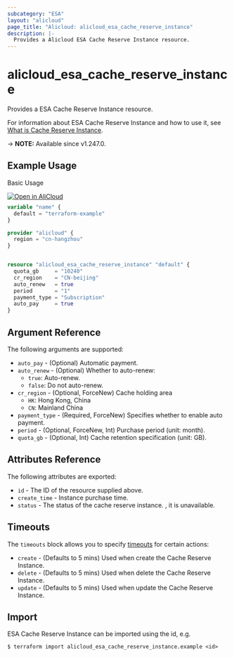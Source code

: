 ```yaml
---
subcategory: "ESA"
layout: "alicloud"
page_title: "Alicloud: alicloud_esa_cache_reserve_instance"
description: |-
  Provides a Alicloud ESA Cache Reserve Instance resource.
---
```


# alicloud_esa_cache_reserve_instance

Provides a ESA Cache Reserve Instance resource.



For information about ESA Cache Reserve Instance and how to use it, see [What is Cache Reserve Instance](https://next.api.alibabacloud.com/document/ESA/2024-09-10/PurchaseCacheReserve).

-> **NOTE:** Available since v1.247.0.

## Example Usage

Basic Usage

<div style="display: block;margin-bottom: 40px;"><div class="oics-button" style="float: right;position: absolute;margin-bottom: 10px;">
  <a href="https://api.aliyun.com/terraform?resource=alicloud_esa_cache_reserve_instance&exampleId=47a5e858-308c-c1b4-9ebd-c694f5b5915c37c9017c&activeTab=example&spm=docs.r.esa_cache_reserve_instance.0.47a5e85830&intl_lang=EN_US" target="_blank">
    <img alt="Open in AliCloud" src="https://img.alicdn.com/imgextra/i1/O1CN01hjjqXv1uYUlY56FyX_!!6000000006049-55-tps-254-36.svg" style="max-height: 44px; max-width: 100%;">
  </a>
</div></div>

```terraform
variable "name" {
  default = "terraform-example"
}

provider "alicloud" {
  region = "cn-hangzhou"
}


resource "alicloud_esa_cache_reserve_instance" "default" {
  quota_gb     = "10240"
  cr_region    = "CN-beijing"
  auto_renew   = true
  period       = "1"
  payment_type = "Subscription"
  auto_pay     = true
}
```

## Argument Reference

The following arguments are supported:
* `auto_pay` - (Optional) Automatic payment.
* `auto_renew` - (Optional) Whether to auto-renew:
  - `true`: Auto-renew.
  - `false`: Do not auto-renew.
* `cr_region` - (Optional, ForceNew) Cache holding area
  - `HK`: Hong Kong, China
  - `CN`: Mainland China
* `payment_type` - (Required, ForceNew) Specifies whether to enable auto payment.
* `period` - (Optional, ForceNew, Int) Purchase period (unit: month).
* `quota_gb` - (Optional, Int) Cache retention specification (unit: GB).

## Attributes Reference

The following attributes are exported:
* `id` - The ID of the resource supplied above.
* `create_time` - Instance purchase time.
* `status` - The status of the cache reserve instance. , it is unavailable.

## Timeouts

The `timeouts` block allows you to specify [timeouts](https://www.terraform.io/docs/configuration-0-11/resources.html#timeouts) for certain actions:
* `create` - (Defaults to 5 mins) Used when create the Cache Reserve Instance.
* `delete` - (Defaults to 5 mins) Used when delete the Cache Reserve Instance.
* `update` - (Defaults to 5 mins) Used when update the Cache Reserve Instance.

## Import

ESA Cache Reserve Instance can be imported using the id, e.g.

```shell
$ terraform import alicloud_esa_cache_reserve_instance.example <id>
```